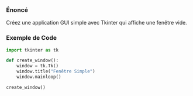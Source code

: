 ### Énoncé

Créez une application GUI simple avec Tkinter qui affiche une fenêtre vide.

### Exemple de Code

```python
import tkinter as tk

def create_window():
    window = tk.Tk()
    window.title("Fenêtre Simple")
    window.mainloop()

create_window()
```